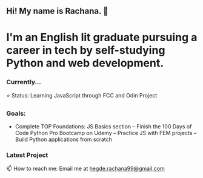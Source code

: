 ## Hi! My name is Rachana. 👋

# I'm an English lit graduate pursuing a career in tech by self-studying Python and web development.

### Currently... 
⭐️ Status: Learning JavaScript through FCC and Odin Project <br />

### Goals:  
- Complete TOP Foundations: JS Basics section 
– Finish the 100 Days of Code Python Pro Bootcamp on Udemy
– Practice JS with FEM projects
– Build Python applications from scratch

### Latest Project


📫 How to reach me: Email me at hegde.rachana99@gmail.com
